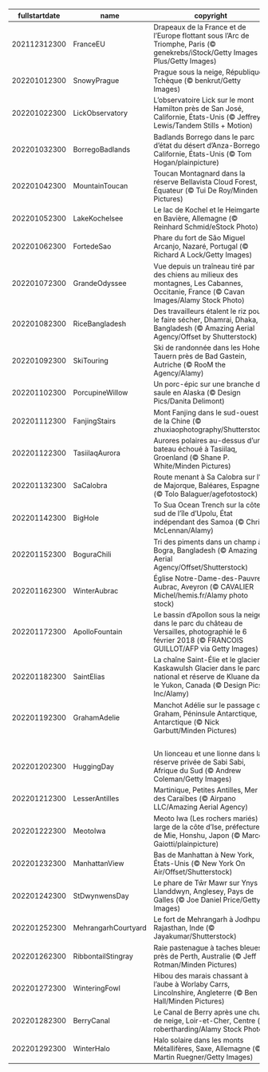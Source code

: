 |fullstartdate|name|copyright|title|image|
|--|--|--|--|--|
202112312300|FranceEU|Drapeaux de la France et de l’Europe flottant sous l’Arc de Triomphe, Paris (© genekrebs/iStock/Getty Images Plus/Getty Images)|La France au sommet de l’Europe|![](/fr-FR/2022/01/202112312300FranceEU.jpg)|
202201012300|SnowyPrague|Prague sous la neige, République Tchèque (© benkrut/Getty Images)|La ville aux 100 flèches|![](/fr-FR/2022/01/202201012300SnowyPrague.jpg)|
202201022300|LickObservatory|L’observatoire Lick sur le mont Hamilton près de San José, Californie, États-Unis (© Jeffrey Lewis/Tandem Stills + Motion)|Dans la neige et dans les étoiles|![](/fr-FR/2022/01/202201022300LickObservatory.jpg)|
202201032300|BorregoBadlands|Badlands Borrego dans le parc d’état du désert d’Anza-Borrego, Californie, États-Unis (© Tom Hogan/plainpicture)|Soleil couchant sur les badlands|![](/fr-FR/2022/01/202201032300BorregoBadlands.jpg)|
202201042300|MountainToucan|Toucan Montagnard dans la réserve Bellavista Cloud Forest, Équateur (© Tui De Roy/Minden Pictures)|Toucan des montagnes|![](/fr-FR/2022/01/202201042300MountainToucan.jpg)|
202201052300|LakeKochelsee|Le lac de Kochel et le Heimgarten en Bavière, Allemagne (© Reinhard Schmid/eStock Photo)|Un hiver digne de son nom|![](/fr-FR/2022/01/202201052300LakeKochelsee.jpg)|
202201062300|FortedeSao|Phare du fort de São Miguel Arcanjo, Nazaré, Portugal (© Richard A Lock/Getty Images)|Contre vents et marées|![](/fr-FR/2022/01/202201062300FortedeSao.jpg)|
202201072300|GrandeOdyssee|Vue depuis un traîneau tiré par des chiens au milieux des montagnes, Les Cabannes, Occitanie, France (© Cavan Images/Alamy Stock Photo)|La Grande Odyssée|![](/fr-FR/2022/01/202201072300GrandeOdyssee.jpg)|
202201082300|RiceBangladesh|Des travailleurs étalent le riz pour le faire sécher, Dhamrai, Dhaka, Bangladesh (© Amazing Aerial Agency/Offset by Shutterstock)|Culture du riz|![](/fr-FR/2022/01/202201082300RiceBangladesh.jpg)|
202201092300|SkiTouring|Ski de randonnée dans les Hohe Tauern près de Bad Gastein, Autriche (© RooM the Agency/Alamy)|Ski de rando dans les Hohe Tauern|![](/fr-FR/2022/01/202201092300SkiTouring.jpg)|
202201102300|PorcupineWillow|Un porc-épic sur une branche de saule en Alaska (© Design Pics/Danita Delimont)|Qui s’y frotte s’y pique !|![](/fr-FR/2022/01/202201102300PorcupineWillow.jpg)|
202201112300|FanjingStairs|Mont Fanjing dans le sud-ouest de la Chine (© zhuxiaophotography/Shutterstock)|Au-dessus des nuages|![](/fr-FR/2022/01/202201112300FanjingStairs.jpg)|
202201122300|TasiilaqAurora|Aurores polaires au-dessus d’un bateau échoué à Tasiilaq, Groenland (© Shane P. White/Minden Pictures)|Lumières du nord|![](/fr-FR/2022/01/202201122300TasiilaqAurora.jpg)|
202201132300|SaCalobra|Route menant à Sa Calobra sur l’île de Majorque, Baléares, Espagne (© Tolo Balaguer/agefotostock)|Rien ne sert de courir|![](/fr-FR/2022/01/202201132300SaCalobra.jpg)|
202201142300|BigHole|To Sua Ocean Trench sur la côte sud de l’île d’Upolu, État indépendant des Samoa (© Chris McLennan/Alamy)|Plouf !|![](/fr-FR/2022/01/202201142300BigHole.jpg)|
202201152300|BoguraChili|Tri des piments dans un champ à Bogra, Bangladesh (© Amazing Aerial Agency/Offset/Shutterstock)|Ça pique !|![](/fr-FR/2022/01/202201152300BoguraChili.jpg)|
202201162300|WinterAubrac|Église Notre-Dame-des-Pauvres, Aubrac, Aveyron (© CAVALIER Michel/hemis.fr/Alamy photo stock)|Sur la route de Compostelle|![](/fr-FR/2022/01/202201162300WinterAubrac.jpg)|
202201172300|ApolloFountain|Le bassin d’Apollon sous la neige dans le parc du château de Versailles, photographié le 6 février 2018 (© FRANCOIS GUILLOT/AFP via Getty Images)|Toute la grandeur de Versailles|![](/fr-FR/2022/01/202201172300ApolloFountain.jpg)|
202201182300|SaintElias|La chaîne Saint-Élie et le glacier Kaskawulsh Glacier dans le parc national et réserve de Kluane dans le Yukon, Canada (© Design Pics Inc/Alamy)|Chaussez vos patins !|![](/fr-FR/2022/01/202201182300SaintElias.jpg)|
202201192300|GrahamAdelie|Manchot Adélie sur le passage de Graham, Péninsule Antarctique, Antarctique (© Nick Garbutt/Minden Pictures)|Don’t worry, be happy|![](/fr-FR/2022/01/202201192300GrahamAdelie.jpg)|
||||![](/fr-FR/2022/01/.jpg)|
202201202300|HuggingDay|Un lionceau et une lionne dans la réserve privée de Sabi Sabi, Afrique du Sud (© Andrew Coleman/Getty Images)|Le meilleur câlin|![](/fr-FR/2022/01/202201202300HuggingDay.jpg)|
202201212300|LesserAntilles|Martinique, Petites Antilles,  Mer des Caraïbes (© Airpano LLC/Amazing Aerial Agency)|Bonjour le Paradis !|![](/fr-FR/2022/01/202201212300LesserAntilles.jpg)|
202201222300|MeotoIwa|Meoto Iwa (Les rochers mariés) au large de la côte d’Ise, préfecture de Mie, Honshu, Japon (© Marco Gaiotti/plainpicture)|Pour le meilleur et pour le pire|![](/fr-FR/2022/01/202201222300MeotoIwa.jpg)|
202201232300|ManhattanView|Bas de Manhattan à New York, États-Unis (© New York On Air/Offset/Shutterstock)|New York, New York|![](/fr-FR/2022/01/202201232300ManhattanView.jpg)|
202201242300|StDwynwensDay|Le phare de Tŵr Mawr sur Ynys Llanddwyn, Anglesey, Pays de Galles (© Joe Daniel Price/Getty Images)|L’autre saint-valentin|![](/fr-FR/2022/01/202201242300StDwynwensDay.jpg)|
202201252300|MehrangarhCourtyard|Le fort de Mehrangarh à Jodhpur, Rajasthan, Inde (© Jayakumar/Shutterstock)|72 ans de démocratie|![](/fr-FR/2022/01/202201252300MehrangarhCourtyard.jpg)|
202201262300|RibbontailStingray|Raie pastenague à taches bleues près de Perth, Australie (© Jeff Rotman/Minden Pictures)|Ne pas toucher !|![](/fr-FR/2022/01/202201262300RibbontailStingray.jpg)|
202201272300|WinteringFowl|Hibou des marais chassant à l’aube à Worlaby Carrs, Lincolnshire, Angleterre (© Ben Hall/Minden Pictures)|À table !|![](/fr-FR/2022/01/202201272300WinteringFowl.jpg)|
202201282300|BerryCanal|Le Canal de Berry après une chute de neige, Loir-et-Cher, Centre (© robertharding/Alamy Stock Photo)|Un canal éternel|![](/fr-FR/2022/01/202201282300BerryCanal.jpg)|
202201292300|WinterHalo|Halo solaire dans les monts Métallifères, Saxe, Allemagne (© Martin Ruegner/Getty Images)|Magie naturelle|![](/fr-FR/2022/01/202201292300WinterHalo.jpg)|
